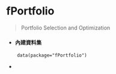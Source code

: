 # fPortfolio

> Portfolio Selection and Optimization

* #### 內建資料集

```
    data(package="fPortfolio")
```

* 


